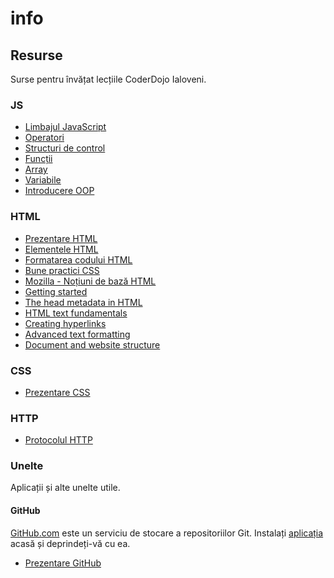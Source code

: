 # info

## Resurse

Surse pentru învățat lecțiile CoderDojo Ialoveni.

### JS

- [Limbajul JavaScript](https://docs.google.com/presentation/d/1h0LgTrZC_2QITikfZmKU4y73KQheh4bIko1rnqwHhEM)
- [Operatori](https://docs.google.com/presentation/d/1Khsl2tF_djWxPv80awRDp_mELAs0fFhwNRUIwbirpeA)
- [Structuri de control](https://docs.google.com/presentation/d/1wajh55haC4qGz28VdHhgy0ugWJKy-aoNz62Zl9MvoDc)
- [Funcții](https://docs.google.com/presentation/d/1yULbRm2cLScanodN3o3GD3aE4ZWlbojbeqa3dVrGzGw)
- [Array](https://docs.google.com/presentation/d/1GJUAYR6i5C8OJNjbPdUsEH5Qohxul-oa2iofIZtZfmM)
- [Variabile](https://docs.google.com/presentation/d/1R7UKoT06aBA8cHShP0NPQ1zESKrTsZHNsYN0yf7yHwA)
- [Introducere OOP](https://docs.google.com/presentation/d/1nGMiUN8r89EQKdVW4gMRuFvmuuvonOC4IETCQFsEhlo)


### HTML

- [Prezentare HTML](https://docs.google.com/presentation/d/1YM0bEnfPRmc19r1hxjj_MslT-WdbOX5R0GYBAnmhQ_0)
- [Elementele HTML](https://docs.google.com/presentation/d/1UZb0x9by_cOXqKpLBFuDDkklwy0T2lI1TSmGqM8wHyQ)
- [Formatarea codului HTML](https://docs.google.com/presentation/d/1x2l7V2vXX5UZkAQBiPNCZwBe4YLVMZNiGDZDjQhgF34)
- [Bune practici CSS](https://docs.google.com/presentation/d/1fx7xRdycxdGiOI7wSkyqvImyIlvVbgRVlGUGmILfccc)
- [Mozilla - Noțiuni de bază HTML](https://developer.mozilla.org/ro/docs/Learn/Getting_started_with_the_web/HTML_basics)
- [Getting started](https://developer.mozilla.org/ro/docs/Learn/HTML/Introduction_to_HTML/Getting_started)
- [The head metadata in HTML](https://developer.mozilla.org/ro/docs/Learn/HTML/Introduction_to_HTML/The_head_metadata_in_HTML)
- [HTML text fundamentals](https://developer.mozilla.org/en-US/docs/Learn/HTML/Introduction_to_HTML/HTML_text_fundamentals)
- [Creating hyperlinks](https://developer.mozilla.org/en-US/docs/Learn/HTML/Introduction_to_HTML/Creating_hyperlinks)
- [Advanced text formatting](https://developer.mozilla.org/en-US/docs/Learn/HTML/Introduction_to_HTML/Advanced_text_formatting)
- [Document and website structure](https://developer.mozilla.org/en-US/docs/Learn/HTML/Introduction_to_HTML/Document_and_website_structure)

### CSS

- [Prezentare CSS](https://docs.google.com/presentation/d/1MKPPnTlfEPnarv2PSsv8yp7wuzxSPN3wKmjzpZRDyVs)

### HTTP

- [Protocolul HTTP](https://docs.google.com/presentation/d/1ERMUds4-5BsSMja76fMFK9WK9tduNivZr_17DozHiu8)

### Unelte

Aplicații și alte unelte utile.

#### GitHub

[GitHub.com](https://github.com) este un serviciu de stocare a repositoriilor Git.
Instalați [aplicația](https://desktop.github.com/) acasă și deprindeți-vă cu ea.

- [Prezentare GitHub](https://docs.google.com/presentation/d/1JmwGrWRAQEit4G78oPvIzRajbnRFxnTdsXYQ7d4thW4)
